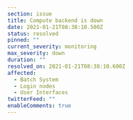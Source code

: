 ```yaml
---
section: issue
title: Compute backend is down
date: 2021-01-21T08:38:10.500Z
status: resolved
pinned: ""
current_severity: monitoring
max_severity: down
duration: ""
resolved_on: 2021-01-21T08:38:10.600Z
affected:
  - Batch System
  - Login nodes
  - User Interfaces
twitterFeed: ""
enableComments: true
---
```

